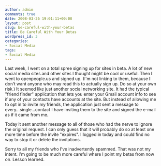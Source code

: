 ```yaml
---
author: admin
comments: true
date: 2008-03-26 19:01:11+00:00
layout: post
slug: be-careful-with-your-betas
title: Be Careful With Your Betas
wordpress_id: 3
categories:
- Social Media
tags:
- Social Media
---
```


Last week, I went on a total spree signing up for sites in beta. A lot of new social media sites and other sites I thought might be cool or useful. Then I went to openpeople.us and signed up. (I'm not linking to them, because I don't want anyone who may read this to actually sign up. Do so at your own risk.) It seemed like just another social networking site. It had the typical "friend finder" application that lets you enter your Gmail account info to see if any of your contacts have accounts at the site. But instead of allowing me to opt in to invite my friends, the application just sent a message to every...single...contact I have inviting them to the site and signed the e-mail as if it came from me.

Today it sent another message to all of those who had the nerve to ignore the original request. I can only guess that it will probably do so at least one more time before the invite "expires". I logged in today and could find no way to stop it or delete the invitations.

Sorry to all my friends who I've inadvertently spammed. That was not my intent. I'm going to be much more careful where I point my betas from now on. Lesson learned.
